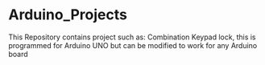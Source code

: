 # Arduino_Projects
This Repository contains project such as:
Combination Keypad lock, this is programmed for Arduino UNO but can be modified to work for any Arduino board

